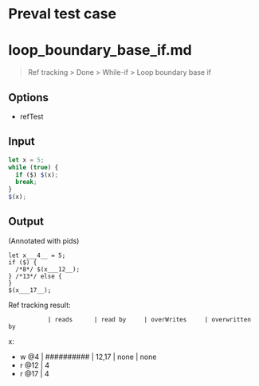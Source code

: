 # Preval test case

# loop_boundary_base_if.md

> Ref tracking > Done > While-if > Loop boundary base if

## Options

- refTest

## Input

`````js filename=intro
let x = 5;
while (true) { 
  if ($) $(x);
  break;
}
$(x);
`````

## Output

(Annotated with pids)

`````filename=intro
let x___4__ = 5;
if ($) {
  /*8*/ $(x___12__);
} /*13*/ else {
}
$(x___17__);
`````

Ref tracking result:

               | reads      | read by     | overWrites     | overwritten by
x:
  - w @4       | ########## | 12,17       | none           | none
  - r @12      | 4
  - r @17      | 4
